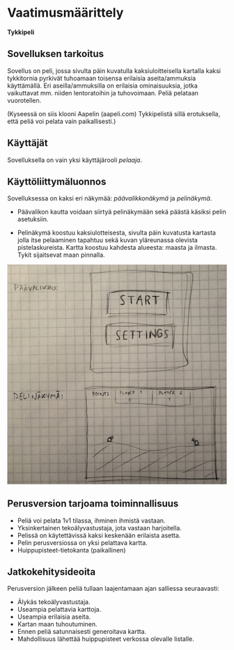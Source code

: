 # Vaatimusmäärittely

**Tykkipeli**


## Sovelluksen tarkoitus

Sovellus on peli, jossa sivulta päin kuvatulla kaksiuloitteisella kartalla kaksi tykkitornia pyrkivät tuhoamaan toisensa erilaisia aseita/ammuksia käyttämällä. Eri aseilla/ammuksilla on erilaisia ominaisuuksia, jotka vaikuttavat mm. niiden lentoratoihin ja tuhovoimaan. Peliä pelataan vuorotellen.

(Kyseessä on siis klooni Aapelin (aapeli.com) Tykkipelistä sillä erotuksella, että peliä voi pelata vain paikallisesti.)


## Käyttäjät

Sovelluksella on vain yksi käyttäjärooli *pelaaja*.


## Käyttöliittymäluonnos

Sovelluksessa on kaksi eri näkymää: *päävalikkonäkymä* ja *pelinäkymä*.

* Päävalikon kautta voidaan siirtyä pelinäkymään sekä päästä käsiksi pelin asetuksiin.

* Pelinäkymä koostuu kaksiulotteisesta, sivulta päin kuvatusta kartasta jolla itse pelaaminen tapahtuu sekä kuvan yläreunassa olevista pistelaskureista. Kartta koostuu kahdesta alueesta: maasta ja ilmasta. Tykit sijaitsevat maan pinnalla.


<img src="https://raw.githubusercontent.com/oskarioskari/otm-harjoitustyo/master/dokumentointi/kuvat/vaatimusmaarittely.jpg" width="750">


## Perusversion tarjoama toiminnallisuus

* Peliä voi pelata 1v1 tilassa, ihminen ihmistä vastaan.
* Yksinkertainen tekoälyvastustaja, jota vastaan harjoitella.
* Pelissä on käytettävissä kaksi keskenään erilaista asetta.
* Pelin perusversiossa on yksi pelattava kartta.
* Huippupisteet-tietokanta (paikallinen)


## Jatkokehitysideoita

Perusversion jälkeen peliä tullaan laajentamaan ajan salliessa seuraavasti:

* Älykäs tekoälyvastustaja.
* Useampia pelattavia karttoja.
* Useampia erilaisia aseita.
* Kartan maan tuhoutuminen.
* Ennen peliä satunnaisesti generoitava kartta.
* Mahdollisuus lähettää huippupisteet verkossa olevalle listalle.
